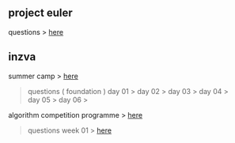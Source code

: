 ## project euler

questions > [here](https://www.hackerrank.com/contests/projecteuler)

## inzva
 summer camp  > [here](https://inzva.com/algorithmic-competition-summer-camp-2018-report)
 
>  questions ( foundation )
>  day 01 > 
>   day 02 >
>   day 03 >
>   day 04 >	
>   day 05 >
>   day 06 > 

algorithm competition programme > [here](https://inzva.com/algorithm-competition-programme-20182019)

> questions
> week 01 > [here](https://www.hackerrank.com/contests/inzva-01-intro-online-2018)
